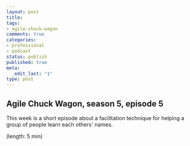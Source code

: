 ```yaml
---
layout: post
title: 
tags:
- agile-chuck-wagon
comments: true
categories:
- professional
- podcast
status: publish
published: true
meta:
  _edit_last: "1"
type: post
---
```


## Agile Chuck Wagon, season 5, episode 5

This week is a short episode about a facilitation technique for helping a group of people learn each others' names.

  (length: 5 min)
